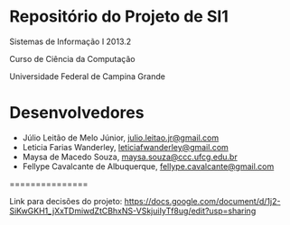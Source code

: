 Repositório do Projeto de SI1
=============================

Sistemas de Informação I 2013.2

Curso de Ciência da Computação

Universidade Federal de Campina Grande

Desenvolvedores
===============

- Júlio Leitão de Melo Júnior, julio.leitao.jr@gmail.com
- Leticia Farias Wanderley, leticiafwanderley@gmail.com
- Maysa de Macedo Souza, maysa.souza@ccc.ufcg.edu.br
- Fellype Cavalcante de Albuquerque, fellype.cavalcante@gmail.com

===============

Link para decisões do projeto:
https://docs.google.com/document/d/1j2-SiKwGKH1_jXxTDmiwdZtCBhxNS-VSkjuiIyTf8ug/edit?usp=sharing

